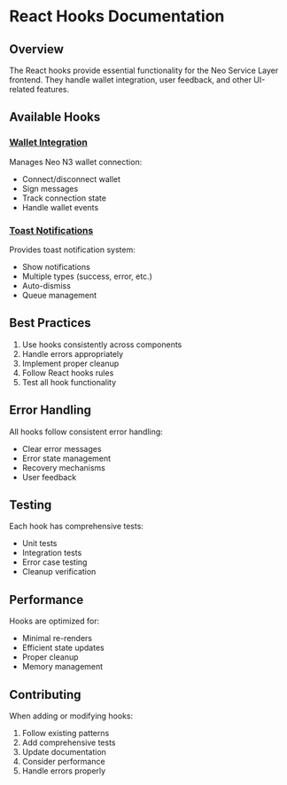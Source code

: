 # React Hooks Documentation

## Overview
The React hooks provide essential functionality for the Neo Service Layer frontend. They handle wallet integration, user feedback, and other UI-related features.

## Available Hooks

### [Wallet Integration](./useWallet.md)
Manages Neo N3 wallet connection:
- Connect/disconnect wallet
- Sign messages
- Track connection state
- Handle wallet events

### [Toast Notifications](./useToast.md)
Provides toast notification system:
- Show notifications
- Multiple types (success, error, etc.)
- Auto-dismiss
- Queue management

## Best Practices
1. Use hooks consistently across components
2. Handle errors appropriately
3. Implement proper cleanup
4. Follow React hooks rules
5. Test all hook functionality

## Error Handling
All hooks follow consistent error handling:
- Clear error messages
- Error state management
- Recovery mechanisms
- User feedback

## Testing
Each hook has comprehensive tests:
- Unit tests
- Integration tests
- Error case testing
- Cleanup verification

## Performance
Hooks are optimized for:
- Minimal re-renders
- Efficient state updates
- Proper cleanup
- Memory management

## Contributing
When adding or modifying hooks:
1. Follow existing patterns
2. Add comprehensive tests
3. Update documentation
4. Consider performance
5. Handle errors properly